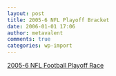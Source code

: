 ```yaml
---
layout: post
title: 2005-6 NFL Playoff Bracket
date: 2006-01-01 17:06
author: metavalent
comments: true
categories: wp-import
---
```

<a href="https://cbs.sportsline.com/nfl/playoffrace/bracket">2005-6 NFL Football Playoff Race</a>
